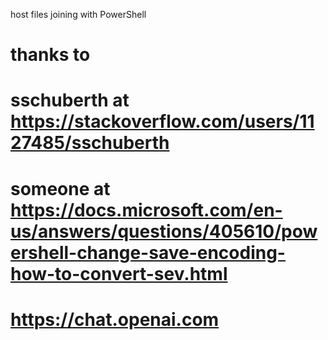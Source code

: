 host files joining with PowerShell
# thanks to 
# sschuberth at https://stackoverflow.com/users/1127485/sschuberth
# someone at https://docs.microsoft.com/en-us/answers/questions/405610/powershell-change-save-encoding-how-to-convert-sev.html
# https://chat.openai.com
